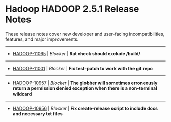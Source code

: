 # Hadoop HADOOP 2.5.1 Release Notes

These release notes cover new developer and user-facing incompatibilities, features, and major improvements.

---

* [HADOOP-11065](https://issues.apache.org/jira/browse/HADOOP-11065) | *Blocker* | **Rat check should exclude **/build/****
---

* [HADOOP-11001](https://issues.apache.org/jira/browse/HADOOP-11001) | *Blocker* | **Fix test-patch to work with the git repo**
---

* [HADOOP-10957](https://issues.apache.org/jira/browse/HADOOP-10957) | *Blocker* | **The globber will sometimes erroneously return a permission denied exception when there is a non-terminal wildcard**
---

* [HADOOP-10956](https://issues.apache.org/jira/browse/HADOOP-10956) | *Blocker* | **Fix create-release script to include docs and necessary txt files**


